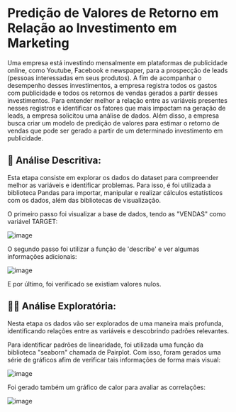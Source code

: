 # Predição de Valores de Retorno em Relação ao Investimento em Marketing
  Uma empresa está investindo mensalmente em plataformas de publicidade online, como Youtube, Facebook e newspaper, para a prospecção de leads (pessoas interessadas em seus produtos). A fim de acompanhar o desempenho desses
investimentos, a empresa registra todos os gastos com publicidade e todos os retornos de vendas gerados a partir desses investimentos. Para entender melhor a relação entre as variáveis presentes nesses registros e identificar os fatores que mais impactam na geração de leads, a empresa solicitou uma análise de dados. Além disso, a empresa busca criar um modelo de predição de valores para estimar o retorno de vendas que pode ser gerado a partir de um determinado investimento em publicidade.

## 🚀 Análise Descritiva:
 Esta etapa consiste em explorar os dados do dataset para compreender melhor as variáveis e identificar problemas. Para isso, é foi utilizada a biblioteca Pandas para importar, manipular e realizar cálculos estatísticos com os dados, além das bibliotecas de visualização.

 O primeiro passo foi visualizar a base de dados, tendo as "VENDAS" como variável TARGET:
  
  ![image](https://github.com/juanlucas7/Regressao_Marketing/assets/149596266/1b37a73f-510d-4bf7-ace5-54abf62486f7)

  O segundo passo foi utilizar a função de 'describe' e ver algumas informações adicionais:

  ![image](https://github.com/juanlucas7/Regressao_Marketing/assets/149596266/0255129b-5f02-462b-b7ad-41ddea927033)

  E por último, foi verificado se existiam valores nulos.

## 🕵🏾 Análise Exploratória:
  Nesta etapa os dados vão ser explorados de uma maneira mais profunda, identificando relações entre as variáveis e descobrindo padrões relevantes.

  Para identificar padrões de linearidade, foi utilizada uma função da biblioteca "seaborn" chamada de  Pairplot. Com isso, foram gerados uma série de gráficos afim de verificar tais informações de forma mais visual:
  
 ![image](https://github.com/juanlucas7/Regressao_Marketing/assets/149596266/b64bca86-53a3-4fc3-93da-fbfd88b32fe5)

  Foi gerado também um gráfico de calor para avaliar as correlações:

 ![image](https://github.com/juanlucas7/Regressao_Marketing/assets/149596266/0cdb0a3a-3341-499a-9a84-86d3802accbd)



 

